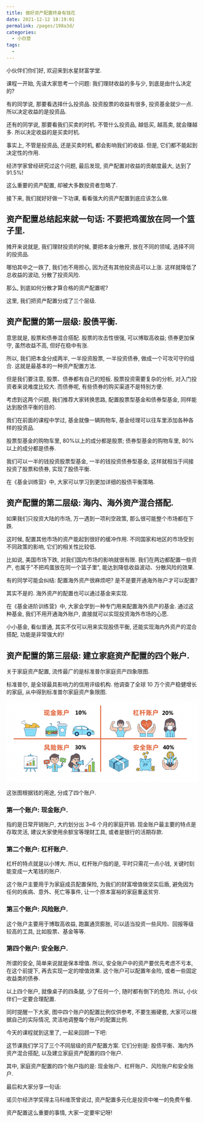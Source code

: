 ```yaml
---
title: 做好资产配置终身有钱花
date: 2021-12-12 18:19:01
permalink: /pages/198a3d/
categories:
  - 小白营
tags:
  -
---
```


小伙伴们你们好, 欢迎来到水星财富学堂.

课程一开始, 先请大家思考一个问题: 我们理财收益的多与少, 到底是由什么决定的?

有的同学说, 那要看选择什么投资品. 投资股票的收益有很多, 投资基金就少一点. 所以决定收益的是投资品.

还有的同学说, 那要看我们买卖的时机. 不管什么投资品, 越低买, 越高卖, 就会赚越多. 所以决定收益的是买卖时机.

事实上, 不管是投资品, 还是买卖时机, 都会影响我们的收益. 但是, 它们都不能起到决定性的作用.

经济学家曾经研究过这个问题, 最后发现, 资产配置对收益的贡献度最大, 达到了 91.5%!

这么重要的资产配置, 却被大多数投资者忽略了.

接下来, 我们就好好做一下功课, 看看强大的资产配置到底应该怎么做.

## 资产配置总结起来就一句话: 不要把鸡蛋放在同一个篮子里.

摊开来说就是, 我们理财投资的时候, 要把本金分散开, 放在不同的领域, 选择不同的投资品.

哪怕其中之一跌了, 我们也不用担心, 因为还有其他投资品可以上涨. 这样就降低了总收益的波动, 分散了投资风险.

那么, 到底如何分散才算合格的资产配置呢?

这里, 我们把资产配置分成了三个层级.

## 资产配置的第一层级: 股债平衡.

意思就是, 股票和债券混合搭配. 股票的攻击性很强, 可以博取高收益; 债券更加保守, 虽然收益不高, 但好在稳中有涨.

所以, 我们把本金分成两半, 一半投资股票, 一半投资债券, 做成一个可攻可守的组合. 这就是最基本的一种资产配置方法.

但是我们要注意, 股票、债券都有自己的短板. 股票投资需要复杂的分析, 对入门投资者来说难度比较大. 而债券呢, 有些债券的购买渠道不是特别方便.

考虑到这两个问题, 我们推荐大家转换思路, 配置股票型基金和债券型基金, 同样能达到股债平衡的目的.

我们在前面的课程中学过, 基金就像一辆购物车, 基金经理可以往车里添加各种各样的投资品.

股票型基金的购物车里, 80%以上的成分都是股票; 债券型基金的购物车里, 80%以上的成分都是债券.

我们可以一半的钱投资股票型基金, 一半的钱投资债券型基金, 这样就相当于间接投资了股票和债券, 实现了股债平衡.

在《基金训练营》中, 大家可以学习到更加详细的股债平衡策略.

## 资产配置的第二层级: 海内、海外资产混合搭配.

如果我们只投资大陆的市场, 万一遇到一项利空政策, 那么很可能整个市场都在下跌.

这时候, 配置其他市场的资产能起到很好的缓冲作用. 不同国家和地区的市场受到不同政策的影响, 它们的相关性比较低.

比如说, 美国市场下跌, 对我们国内市场的影响就很有限. 我们在两边都配置一些资产, 也属于"不把鸡蛋放在同一个篮子里", 能达到降低收益波动、分散风险的效果.

有的同学可能会纠结: 配置海外资产很麻烦吧? 是不是要开通海外账户才可以配置?

其实不是的. 海外资产的配置也可以通过基金来实现.

在《基金进阶训练营》中, 大家会学到一种专门用来配置海外资产的基金. 通过这种基金, 我们不用开通海外账户, 直接就可以实现投资海外市场的心愿.

小小基金, 看似普通, 其实不仅可以用来实现股债平衡, 还能实现海内外资产的混合搭配, 功能是非常强大的!

## 资产配置的第三层级: 建立家庭资产配置的四个账户.

关于家庭资产配置, 流传最广的是标准普尔家庭资产四象限图.

标准普尔, 是全球最具影响力的信用评级机构. 他调查了全球 10 万个资产稳健增长的家庭, 从中得到标准普尔家庭资产象限图.

![](../.vuepress/public/img/camp/096.png)

这张图根据钱的用途, 分成了四个账户.

### 第一个账户: 现金账户.

指的是日常开销账户, 大约划分出 3~6 个月的家庭开销. 现金账户最主要的特点是存取灵活, 建议大家使用余额宝等理财工具, 或者是银行的活期存款.

### 第二个账户: 杠杆账户.

杠杆的特点就是以小博大. 所以, 杠杆账户指的是, 平时只需花一点小钱, 关键时刻能变成一大笔钱的账户.

这个账户主要用于为家庭成员配置保险, 为我们的财富增值做坚实后盾, 避免因为任何的疾病、意外、死亡等事件, 让一个原本富裕的家庭重返贫穷.

### 第三个账户: 风险账户.

这个账户主要用于博取高收益, 跑赢通货膨胀, 可以适当投资一些风险、回报等级较高的工具, 比如股票、基金等等.

### 第四个账户: 安全账户.

所谓的安全, 简单来说就是保本增值. 所以, 安全账户中的资产要优先考虑不亏本, 在这个前提下, 再去实现一定的增值效果. 这个账户可以配置年金险, 或者一些固定收益类的债券.

以上四个账户, 就像桌子的四条腿, 少了任何一个, 随时都有倒下的危险. 所以, 小伙伴们一定要合理配置.

同时提醒一下大家, 图中四个账户的配置比例仅供参考, 不要生搬硬套, 大家可以根据自己的实际情况, 灵活地调整每个账户的配置比例.

今天的课程就到这里了, 一起来回顾一下吧:

这节课我们学习了三个不同层级的资产配置方案. 它们分别是: 股债平衡、海内外资产混合搭配, 以及建立家庭资产配置的四个账户.

其中, 家庭资产配置的四个账户指的是: 现金账户、杠杆账户、风险账户和安全账户.

最后和大家分享一句话:

诺贝尔经济学奖得主马科维茨曾说过, 资产配置多元化是投资中唯一的免费午餐.

资产配置这么重要的事情, 大家一定要牢记呀!
